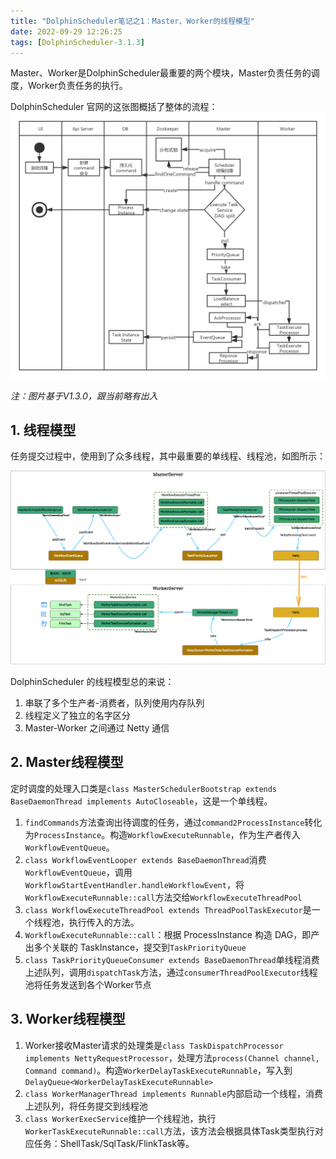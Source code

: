 ```yaml
---
title: "DolphinScheduler笔记之1：Master、Worker的线程模型"
date: 2022-09-29 12:26:25
tags: [DolphinScheduler-3.1.3]
---
```


Master、Worker是DolphinScheduler最重要的两个模块，Master负责任务的调度，Worker负责任务的执行。

DolphinScheduler 官网的这张图概括了整体的流程：![process-start-flow-1.3.0](/assets/images/dolphin/process-start-flow-1.3.0.png)

*注：图片基于V1.3.0，跟当前略有出入*

## 1. 线程模型
任务提交过程中，使用到了众多线程，其中最重要的单线程、线程池，如图所示：

![start-process-thread-model](/assets/images/dolphin/dolphin/start-process-thread-model.png)

DolphinScheduler 的线程模型总的来说：  
1. 串联了多个生产者-消费者，队列使用内存队列  
2. 线程定义了独立的名字区分  
3. Master-Worker 之间通过 Netty 通信  

## 2. Master线程模型

定时调度的处理入口类是`class MasterSchedulerBootstrap extends BaseDaemonThread implements AutoCloseable`，这是一个单线程。

1. `findCommands`方法查询出待调度的任务，通过`command2ProcessInstance`转化为`ProcessInstance`。构造`WorkflowExecuteRunnable`，作为生产者传入`WorkflowEventQueue`。   
2. `class WorkflowEventLooper extends BaseDaemonThread`消费`WorkflowEventQueue`，调用`WorkflowStartEventHandler.handleWorkflowEvent`，将`WorkflowExecuteRunnable::call`方法交给`WorkflowExecuteThreadPool`  
3. `class WorkflowExecuteThreadPool extends ThreadPoolTaskExecutor`是一个线程池，执行传入的方法。  
4. `WorkflowExecuteRunnable::call`：根据 ProcessInstance 构造 DAG，即产出多个关联的 TaskInstance，提交到`TaskPriorityQueue`  
5. `class TaskPriorityQueueConsumer extends BaseDaemonThread`单线程消费上述队列，调用`dispatchTask`方法，通过`consumerThreadPoolExecutor`线程池将任务发送到各个Worker节点     

## 3. Worker线程模型

1. Worker接收Master请求的处理类是`class TaskDispatchProcessor implements NettyRequestProcessor`，处理方法`process(Channel channel, Command command)`。构造`WorkerDelayTaskExecuteRunnable`，写入到`DelayQueue<WorkerDelayTaskExecuteRunnable>`  
2. `class WorkerManagerThread implements Runnable`内部启动一个线程，消费上述队列，将任务提交到线程池  
3. `class WorkerExecService`维护一个线程池，执行`WorkerTaskExecuteRunnable::call`方法，该方法会根据具体Task类型执行对应任务：ShellTask/SqlTask/FlinkTask等。